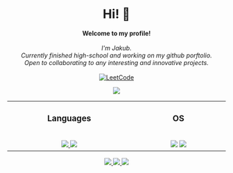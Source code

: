 <h1 align="center">Hi! 👋</h1>

<p align="center">
    <b>Welcome to my profile!</b><br><br>
    <i>
        I'm Jakub.<br>
        Currently finished high-school and working on my github porftolio.<br>
        Open to collaborating to any interesting and innovative projects.<br>
    </i><br>
    <a href="https://leetcode.com/doleckijakub/">
        <img src="https://img.shields.io/badge/LeetCode-blue?style=flat-square&logo=LeetCode" alt="LeetCode">
    </a>
</p>

<p align="center">
  <a href="https://github.com/doleckijakub">
    <img src="https://komarev.com/ghpvc/?username=doleckijakub&color=blue&style=flat" />
  </a>
</p>

<table width="100%" style="border:none" align="center">
  <tr>
    <td width="2000px" align="center">
      <h3>Languages</h3>
      <br />
      <a href="https://github.com/doleckijakub?tab=repositories&q=&type=&language=c&sort=">
        <img src="https://img.shields.io/badge/c-black?style=for-the-badge&logo=c" />
      </a>
      <a href="https://github.com/doleckijakub?tab=repositories&q=&type=&language=c%2B%2B&sort=">
        <img src="https://img.shields.io/badge/c++-black?style=for-the-badge&logo=cplusplus" />
      </a>
<!--       <a href="https://github.com/doleckijakub?tab=repositories&q=&type=&language=php&sort=">
        <img src="https://img.shields.io/badge/php-black?style=for-the-badge&logo=php" />
      </a> -->
    </td>
    <td width="2000px" align="center">
      <h3>OS</h3>
      <br />
      <img src="https://img.shields.io/badge/linux-black?style=for-the-badge&logo=Linux" />
      <img src="https://img.shields.io/badge/Windows-black?style=for-the-badge&logo=Windows" />
    </td>
  </tr>
</table>

<!-- ### Languages
[![C](https://img.shields.io/badge/c-black?style=for-the-badge&logo=c)](https://github.com/doleckijakub?tab=repositories&q=&type=&language=c&sort=)
[![C++](https://img.shields.io/badge/c++-black?style=for-the-badge&logo=cplusplus)](https://github.com/doleckijakub?tab=repositories&q=&type=&language=c%2B%2B&sort=)
<!-- [![PHP](https://img.shields.io/badge/php-black?style=for-the-badge&logo=php)](https://github.com/doleckijakub?tab=repositories&q=&type=&language=php&sort=) -->
<!-- [![Python](https://img.shields.io/badge/python-black?style=for-the-badge&logo=python)](TBD) -->
<!-- [![JavaScript](https://img.shields.io/badge/javascript-black?style=for-the-badge&logo=javascript)](TBD) -->
<!-- [![Java](https://img.shields.io/badge/java-black?style=for-the-badge&logo=openjdk)](TDB) -->
<!-- [![Bash](https://img.shields.io/badge/bash-black?style=for-the-badge&logo=gnu-bash&logoColor=white)](TBD) -->

<p align="center">
  <a href="https://github.com/doleckijakub">
    <img src="http://github-profile-summary-cards.vercel.app/api/cards/profile-details?username=doleckijakub&theme=transparent" />
  </a>
  <a href="https://github.com/doleckijakub">
    <img src="https://github-readme-streak-stats.herokuapp.com/?user=doleckijakub&hide_border=true&card_width=338&theme=transparent" />
  </a>
  <a href="https://github.com/doleckijakub">
    <img src="http://github-profile-summary-cards.vercel.app/api/cards/stats?username=doleckijakub&theme=transparent" />
  </a>
<!--   <a href="https://github.com/doleckijakub">
    <img src="https://github-readme-stats.vercel.app/api/top-langs/?username=doleckijakub&langs_count=10&exclude_repo=&hide=jupyter%20notebook,vim%20script,cmake,makefile,batchfile,emacs%20lisp,css,html&layout=default&card_width=699&hide_border=true&theme=transparent" />
  </a> -->
</p>
